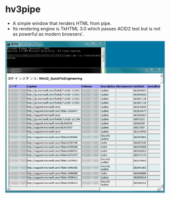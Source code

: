# hv3pipe
* A simple window that renders HTML from pipe.
* Its rendering engine is TkHTML 3.0 which passes ACID2 test but is not as powerful as modern browsers'.

![screenshot](https://github.com/yyamasak/hv3pipe/raw/master/images/2016-07-21_17-19-42.png "hv3pipe screenshot")
